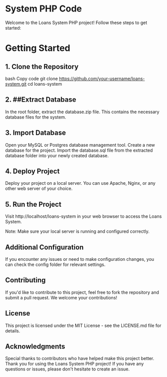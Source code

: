 # System PHP Code
Welcome to the Loans System PHP project! Follow these steps to get started:

# Getting Started
## 1. Clone the Repository
bash
Copy code
git clone https://github.com/your-username/loans-system.git
cd loans-system
## 2. ##Extract Database
In the root folder, extract the database.zip file. This contains the necessary database files for the system.

## 3. Import Database
Open your MySQL or Postgres database management tool.
Create a new database for the project.
Import the database.sql file from the extracted database folder into your newly created database.
## 4. Deploy Project
Deploy your project on a local server. You can use Apache, Nginx, or any other web server of your choice.

## 5. Run the Project
Visit http://localhost/loans-system in your web browser to access the Loans System.

Note: Make sure your local server is running and configured correctly.

## Additional Configuration
If you encounter any issues or need to make configuration changes, you can check the config folder for relevant settings.

## Contributing
If you'd like to contribute to this project, feel free to fork the repository and submit a pull request. We welcome your contributions!

## License
This project is licensed under the MIT License - see the LICENSE.md file for details.

## Acknowledgments
Special thanks to contributors who have helped make this project better.
Thank you for using the Loans System PHP project! If you have any questions or issues, please don't hesitate to create an issue.